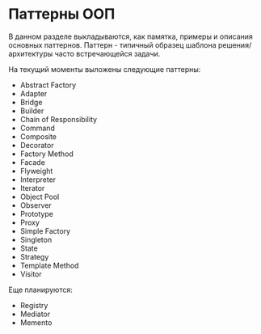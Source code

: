 Паттерны ООП
============
В данном разделе выкладываются, как памятка, примеры и описания основных паттернов.
Паттерн - типичный образец шаблона решения/архитектуры часто встречающейся задачи.

На текущий моменты выложены следующие паттерны:
* Abstract Factory
* Adapter
* Bridge
* Builder
* Chain of Responsibility
* Command
* Composite 
* Decorator
* Factory Method
* Facade
* Flyweight
* Interpreter
* Iterator
* Object Pool
* Observer
* Prototype
* Proxy
* Simple Factory
* Singleton
* State
* Strategy
* Template Method
* Visitor

Еще планируются:
* Registry
* Mediator
* Memento